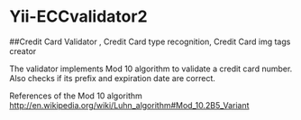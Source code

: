 Yii-ECCvalidator2
=================

##Credit Card Validator , Credit Card type recognition, Credit Card img tags creator
 
 The validator implements Mod 10 algorithm to validate a credit card number. 
 Also checks if its prefix and expiration date are correct.
  
 References of the Mod 10 algorithm
 http://en.wikipedia.org/wiki/Luhn_algorithm#Mod_10.2B5_Variant
